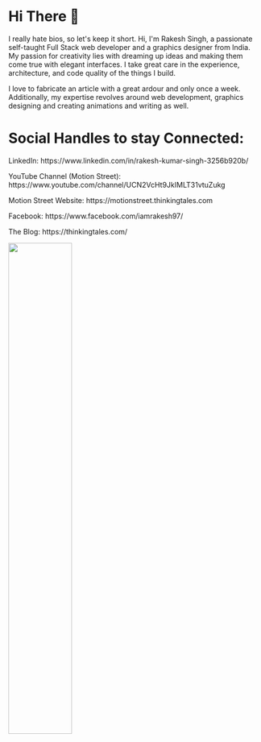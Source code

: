 # Hi There 👋

<p> I really hate bios, so let's keep it short. Hi, I'm Rakesh Singh, a passionate self-taught Full Stack web developer and a graphics designer from India. My passion for creativity lies with dreaming up ideas and making them come true with elegant interfaces. I take great care in the experience, architecture, and code quality of the things I build.</p>

<p> I love to fabricate an article with a great ardour and only once a week. Additionally, my expertise revolves around web development, graphics designing and creating animations and writing as well.</p>

# Social Handles to stay Connected:
<p> LinkedIn: https://www.linkedin.com/in/rakesh-kumar-singh-3256b920b/</p>
<p> YouTube Channel (Motion Street): https://www.youtube.com/channel/UCN2VcHt9JkIMLT31vtuZukg</p>
<p> Motion Street Website: https://motionstreet.thinkingtales.com</p>
<p> Facebook: https://www.facebook.com/iamrakesh97/</p>
<p> The Blog: https://thinkingtales.com/</p>

<img src ="https://github.com/abhisheknaiidu/abhisheknaiidu/raw/master/code.gif?raw=true" width="50%">


<!--
**rakeshkali2020/rakeshkali2020** is a ✨ _special_ ✨ repository because its `README.md` (this file) appears on your GitHub profile.

Here are some ideas to get you started:

- 🔭 I’m currently working on ...
- 🌱 I’m currently learning ...
- 👯 I’m looking to collaborate on ...
- 🤔 I’m looking for help with ...
- 💬 Ask me about ...
- 📫 How to reach me: ...
- 😄 Pronouns: ...
- ⚡ Fun fact: ...
-->
